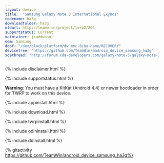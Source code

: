 ```yaml
---
layout: device
title:  "Samsung Galaxy Note 3 International Exynos"
codename: ha3g
downloadfolder: ha3g
oldurl: http://teamw.in/project/twrp2/204
supportstatus: Current
maintainer: jcadduono
oem: Samsung
ddof: "/dev/block/platform/dw_mmc.0/by-name/RECOVERY"
devicetree: "https://github.com/TeamWin/android_device_samsung_ha3g"
xdathread: "http://forum.xda-developers.com/galaxy-note-3/galaxy-note-3-exynos-android-development/recovery-official-twrp-ha3g-t3406899"
---
```


{% include disclaimer.html %}

{% include supportstatus.html %}

<p class="text"><strong>Warning</strong>: You must have a KitKat (Android 4.4) or newer bootloader in order for TWRP to work on this device.</p>

{% include appinstall.html %}

{% include download.html %}

{% include twrpinstall.html %}

{% include odininstall.html %}

{% include ddinstall.html %}

{% gitactivity  https://github.com/TeamWin/android_device_samsung_ha3g%}
